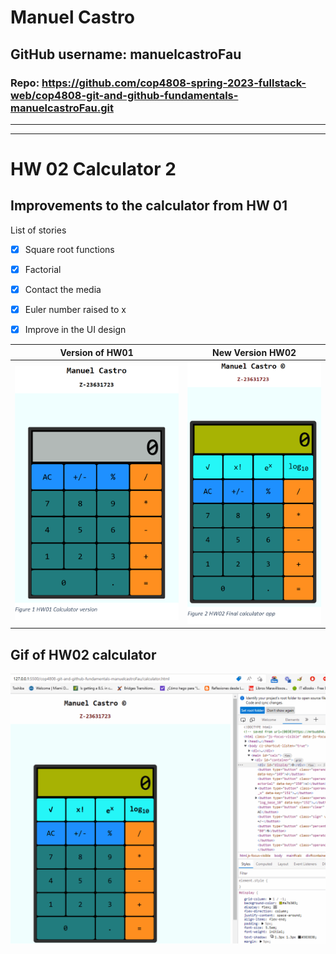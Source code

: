 

# Manuel Castro

## **GitHub username:** manuelcastroFau

### **Repo:**  https://github.com/cop4808-spring-2023-fullstack-web/cop4808-git-and-github-fundamentals-manuelcastroFau.git

---
---

# HW 02 Calculator 2

## Improvements to the calculator from HW 01
   
List of stories 

- [x] Square root functions
- [x] Factorial 
- [x] Contact the media
- [x] Euler number raised to x
- [x] Improve in the UI design 
   

Version of HW01            |  New Version HW02
:-------------------------:|:-------------------------:
![Calculate V-HW01](./img/calc_version01.png)  |   ![Calculate V-HW01](./img/calc_version02.png)


## Gif of HW02 calculator

![Calculator HW02](https://github.com/cop4808-spring-2023-fullstack-web/cop4808-git-and-github-fundamentals-manuelcastroFau/blob/main/calculatorHW02.gif)

